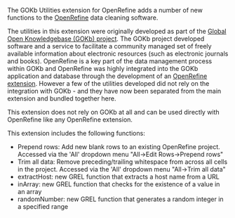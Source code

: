 The GOKb Utilities extension for OpenRefine adds a number of new functions to the [OpenRefine](http://openrefine.org) data cleaning software.

The utilities in this extension were originally developed as part of the [Global Open Knowledgebase (GOKb) project](https://gokb.openlibraryfoundation.org/gokb/). The GOKb project developed software and a service to facilitate a community managed set of freely available information about electronic resources (such as electronic journals and books). OpenRefine is a key part of the data management process within GOKb and OpenRefine was highly integrated into the GOKb application and database through the development of an [OpenRefine extension](https://github.com/k-int/gokb-phase1/tree/dev-integration/refine/extensions/gokb). However a few of the utilities developed did not rely on the integration with GOKb - and they have now been separated from the main extension and bundled together here.

This extension does not rely on GOKb at all and can be used directly with OpenRefine like any OpenRefine extension.

This extension includes the following functions:

- Prepend rows: Add new blank rows to an existing OpenRefine project. Accessed via the 'All' dropdown menu "All->Edit Rows->Prepend rows"
- Trim all data: Remove preceding/trailing whitespace from across all cells in the project. Accessed via the 'All' dropdown menu "All->Trim all data"
- extractHost: new GREL function that extracts a host name from a URL
- inArray: new GREL function that checks for the existence of a value in an array
- randomNumber: new GREL function that generates a random integer in a specified range